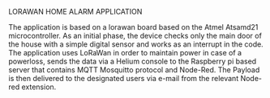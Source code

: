 LORAWAN HOME ALARM APPLICATION 

The application is based on a lorawan board based on the Atmel Atsamd21 microcontroller.
As an initial phase, the device checks only the main door of the house with a simple digital sensor and works as an interrupt in the code.
The application uses LoRaWan in order to maintain power in case of a powerloss, sends the data via a Helium console to the Raspberry pi based server that contains MQTT Mosquitto protocol and Node-Red.
The Payload is then delivered to the designated users via e-mail from the relevant Node-red extension.
